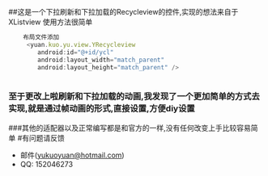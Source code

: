 ##这是一个下拉刷新和下拉加载的Recycleview的控件,实现的想法来自于XListview
使用方法很简单
```javascript
    布局文件添加
     <yuan.kuo.yu.view.YRecycleview
        android:id="@+id/ycl"
        android:layout_width="match_parent"
        android:layout_height="match_parent" />



```
### 至于更改上啦刷新和下拉加载的动画,我发现了一个更加简单的方式去实现,就是通过帧动画的形式,直接设置,方便diy设置
###其他的适配器以及正常编写都是和官方的一样,没有任何改变上手比较容易简单
#有问题请反馈
* 邮件(yukuoyuan@hotmail.com)
* QQ: 152046273
